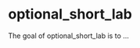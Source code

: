 
# optional_short_lab

<!-- badges: start -->
<!-- badges: end -->

The goal of optional_short_lab is to ...

